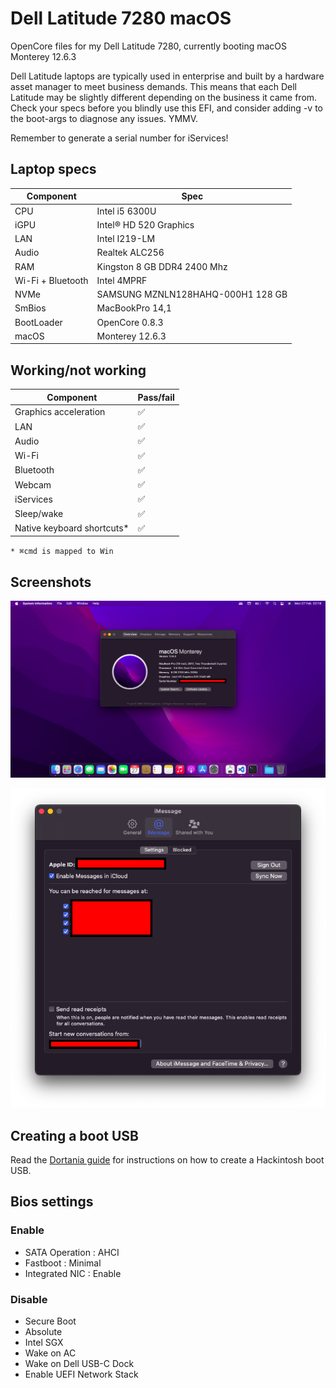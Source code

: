 # Dell Latitude 7280 macOS

OpenCore files for my Dell Latitude 7280, currently booting macOS Monterey 12.6.3

Dell Latitude laptops are typically used in enterprise and built by a hardware asset manager to meet business demands. This means that each Dell Latitude may be slightly different depending on the business it came from. Check your specs before you blindly use this EFI, and consider adding -v to the boot-args to diagnose any issues. YMMV.

Remember to generate a serial number for iServices!

## Laptop specs

| Component | Spec |
| ----- | ----- |
| CPU | Intel i5 6300U |
| iGPU | Intel® HD 520 Graphics |
| LAN | Intel I219-LM |
| Audio | Realtek ALC256 |
| RAM | Kingston 8 GB DDR4 2400 Mhz |
| Wi-Fi + Bluetooth | Intel 4MPRF |
| NVMe | SAMSUNG MZNLN128HAHQ-000H1 128 GB |
| SmBios | MacBookPro 14,1 |
| BootLoader | OpenCore 0.8.3 |
| macOS | Monterey 12.6.3 |

## Working/not working

| Component | Pass/fail |
| ----- | ----- |
| Graphics acceleration | ✅ |
| LAN | ✅ |
| Audio | ✅ |
| Wi-Fi | ✅ |
| Bluetooth | ✅ |
| Webcam | ✅ |
| iServices | ✅ |
| Sleep/wake | ✅ |
| Native keyboard shortcuts* | ✅ |

`* ⌘cmd is mapped to Win`

## Screenshots

![About this Mac showing the spec of the machine](./Screenshots/AboutThisMac.png)

![Screenshot of iMessage settings to show it is activated](./Screenshots/iMessage.png)

## Creating a boot USB

Read the [Dortania guide](https://dortania.github.io/OpenCore-Install-Guide/installer-guide/) for instructions on how to create a Hackintosh boot USB.

## Bios settings

### Enable
* SATA Operation : AHCI
* Fastboot : Minimal
* Integrated NIC : Enable

### Disable 
* Secure Boot
* Absolute
* Intel SGX
* Wake on AC
* Wake on Dell USB-C Dock
* Enable UEFI Network Stack